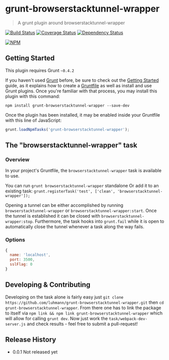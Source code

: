 # grunt-browserstacktunnel-wrapper

> A grunt plugin around browserstacktunnel-wrapper

[![Build Status](https://travis-ci.org/luhmann/grunt-browserstacktunnel-wrapper.svg?branch=master)](https://travis-ci.org/luhmann/grunt-browserstacktunnel-wrapper)
[![Coverage Status](https://coveralls.io/repos/luhmann/grunt-licensy/badge.png)](https://coveralls.io/r/luhmann/grunt-browserstacktunnel-wrapper)
[![Dependency Status](https://david-dm.org/luhmann/grunt-licensy.svg?style=flat)](https://david-dm.org/luhmann/grunt-browserstacktunnel-wrapper)

[![NPM](https://nodei.co/npm/grunt-browserstacktunnel-wrapper.png)](https://nodei.co/npm/grunt-browserstacktunnel-wrapper/)

## Getting Started
This plugin requires Grunt `~0.4.2`

If you haven't used [Grunt](http://gruntjs.com/) before, be sure to check out the [Getting Started](http://gruntjs.com/getting-started) guide, as it explains how to create a [Gruntfile](http://gruntjs.com/sample-gruntfile) as well as install and use Grunt plugins. Once you're familiar with that process, you may install this plugin with this command:

```shell
npm install grunt-browserstacktunnel-wrapper --save-dev
```

Once the plugin has been installed, it may be enabled inside your Gruntfile with this line of JavaScript:

```js
grunt.loadNpmTasks('grunt-browserstacktunnel-wrapper');
```

## The "browserstacktunnel-wrapper" task

### Overview
In your project's Gruntfile, the `browserstacktunnel-wrapper` task is available to use.

You can run `grunt browserstacktunnel-wrapper` standalone
Or add it to an existing task: `grunt.registerTask('test', ['clean', 'browserstacktunnel-wrapper']);`

Opening a tunnel can be either accomplished by running `browserstacktunnel-wrapper` or `browserstacktunnel-wrapper:start`. Once the tunnel is established it can be closed with `browserstacktunnel-wrapper:stop`. Furthermore, the task hooks into `grunt.fail` while it is open to automatically close the tunnel whenever a task along the way fails.

### Options

```javascript
{
  name: 'localhost',
  port: 3500,
  sslFlag: 0
}
```

## Developing & Contributing

Developing on the task alone is fairly easy just `git clone https://github.com/luhmann/grunt-browserstacktunnel-wrapper.git` then `cd grunt-browserstacktunnel-wrapper`. From there one has to link the package to itself via `npm link && npm link grunt-browserstacktunnel-wrapper` which will allow for calling `grunt dev`. Now just work the `task/webpack-dev-server.js` and check results - feel free to submit a pull-request!

## Release History
- 0.0.1 Not released yet
